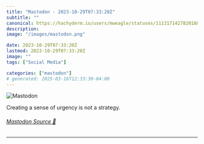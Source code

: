```yaml
---
title: "Mastodon - 2023-10-29T07:33:20Z"
subtitle: ""
canonical: https://hachyderm.io/users/mweagle/statuses/111317142782018896
description:
image: "/images/mastodon.png"

date: 2023-10-29T07:33:20Z
lastmod: 2023-10-29T07:33:20Z
image: ""
tags: ["Social Media"]

categories: ["mastodon"]
# generated: 2025-03-16T12:33:30-04:00
---
```

![Mastodon](/images/mastodon.png)

<p>Creating a sense of urgency is not a strategy.</p>


###### [Mastodon Source 🐘](https://hachyderm.io/@mweagle/111317142782018896)

___
